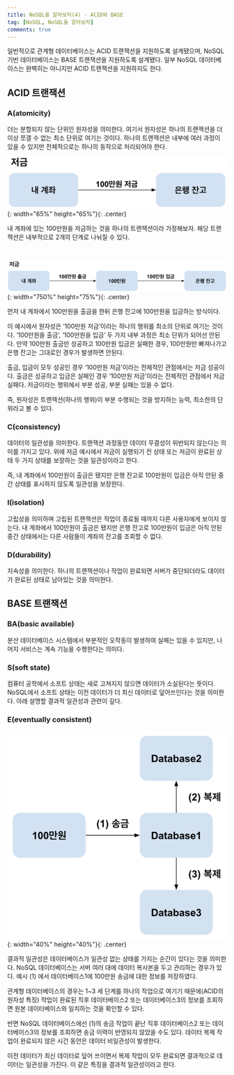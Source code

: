 ```yaml
---
title: NoSQL을 알아보자(4) - ACID와 BASE
tag: [NoSQL, NoSQL을 알아보자]
comments: true
---
```


일반적으로 관계형 데이터베이스는 ACID 트랜잭션을 지원하도록 설계됐으며, NoSQL 기반 데이터베이스는 BASE 트랜잭션을 지원하도록 설계됐다. 일부 NoSQL 데이터베이스는 완벽히는 아니지만 ACID 트랜잭션을 지원하지도 한다.

## ACID 트랜잭션
### A(atomicity)
더는 분할되지 않는 단위인 원자성을 의미한다. 여기서 원자성은 하나의 트랜잭션을 더이상 쪼갤 수 없는 최소 단위로 여기는 것이다. 하나의 트랜잭션은 내부에 여러 과정이 있을 수 있지만 전체적으로는 하나의 동작으로 처리되어야 한다.

![Atomicity Example1](https://raw.githubusercontent.com/huved/huved.github.io/master/assets/images/nosql/img_atomicity1.png){: width="65%" height="65%"}{: .center}

내 계좌에 있는 100만원을 저금하는 것을 하나의 트랜잭션이라 가정해보자. 해당 트랜잭션은 내부적으로 2개의 단계로 나눠질 수 있다.

<br/>

![Atomicity Example2](https://raw.githubusercontent.com/huved/huved.github.io/master/assets/images/nosql/img_atomicity2.png){: width="750%" height="75%"}{: .center}

먼저 내 계좌에서 100만원을 출금을 한뒤 은행 잔고에 100만원을 입금하는 방식이다.

이 예시에서 원자성은 ‘100만원 저금’이라는 하나의 행위를 최소의 단위로 여기는 것이다. ‘100만원을 출금’, ‘100만원을 입금’ 두 가지 내부 과정은 최소 단위가 되어선 안된다. 만약 100만원 출금만 성공하고 100만원 입금은 실패한 경우, 100만원만 빠져나가고 은행 잔고는 그대로인 경우가 발생하면 안된다. 

출금, 입금이 모두 성공인 경우 ‘100만원 저금’이라는 전체적인 관점에서는 저금 성공이다. 출금은 성공하고 입금은 실패인 경우 ‘100만원 저금’이라는 전체적인 관점에서 저금 실패다. 저금이라는 행위에서 부분 성공, 부분 실패는 있을 수 없다.

즉, 원자성은 트랜잭션(하나의 행위)이 부분 수행되는 것을 방지하는 능력, 최소한의 단위라고 볼 수 있다.

### C(consistency)
데이터의 일관성을 의미한다. 트랜잭션 과정동안 데이터 무결성이 위반되지 않는다는 의미를 가지고 있다. 위에 저금 예시에서 저금이 실행되기 전 상태 또는 저금이 완료된 상태 두 가지 상태를 보장하는 것을 일관성이라고 한다.

즉, 내 계좌에서 100만원이 출금은 됐지만 은행 잔고로 100만원이 입금은 아직 안된 중간 상태를 표시하지 않도록 일관성을 보장한다.

### I(isolation)
고립성을 의미하며 고립된 트랜잭션은 작업이 종료될 때까지 다른 사용자에게 보이지 않는다. 내 계좌에서 100만원이 출금은 됐지만 은행 잔고로 100만원이 입금은 아직 안된 중간 상태에서는 다른 사람들이 계좌의 잔고를 조회할 수 없다.

### D(durability)
지속성을 의미한다. 하나의 트랜잭션이나 작업이 완료되면 서버가 중단되더라도 데이터가 완료된 상태로 남아있는 것을 의미한다.

## BASE 트랜잭션
### BA(basic available)
분산 데이터베이스 시스템에서 부분적인 오작동이 발생하여 실패는 있을 수 있지만, 나머지 서비스는 계속 기능을 수행한다는 의미다.

### S(soft state)
컴퓨터 공학에서 소프트 상태는 새로 고쳐지지 않으면 데이터가 소실된다는 뜻이다. NoSQL에서 소프트 상태는 이전 데이터가 더 최신 데이터로 덮어쓰인다는 것을 의미한다. 아래 설명할 결과적 일관성과 관련이 깊다.

### E(eventually consistent)


![Eventually Consistent Example1](https://raw.githubusercontent.com/huved/huved.github.io/master/assets/images/nosql/img_eventually_consistent.png){: width="40%" height="40%"}{: .center}

결과적 일관성은 데이터베이스가 일관성 없는 상태를 가지는 순간이 있다는 것을 의미한다. NoSQL 데이터베이스는 서버 여러 대에 데이터 복사본을 두고 관리하는 경우가 있다. 예시 (1) 에서 데이터베이스1에 100만원 송금에 대한 정보를 저장하였다. 

관계형 데이터베이스의 경우는 1~3 세 단계를 하나의 작업으로 여기기 때문에(ACID의 원자성 특징) 작업이 완료된 직후 데이터베이스2 또는 데이터베이스3의 정보를 조회하면 원본 데이터베이스와 일치하는 것을 확인할 수 있다.

반면 NoSQL 데이터베이스에선 (1)의 송금 작업이 끝난 직후 데이터베이스2 또는 데이터베이스3의 정보를 조회하면 송금 이력이 반영되지 않았을 수도 있다. 데이터 복제 작업이 완료되지 않은 시간 동안은 데이터 비일관성이 발생한다.

이전 데이터가 최신 데이터로 덮어 쓰이면서 복제 작업이 모두 완료되면 결과적으로 데이터는 일관성을 가진다. 이 같은 특징을 결과적 일관성이라고 한다.
